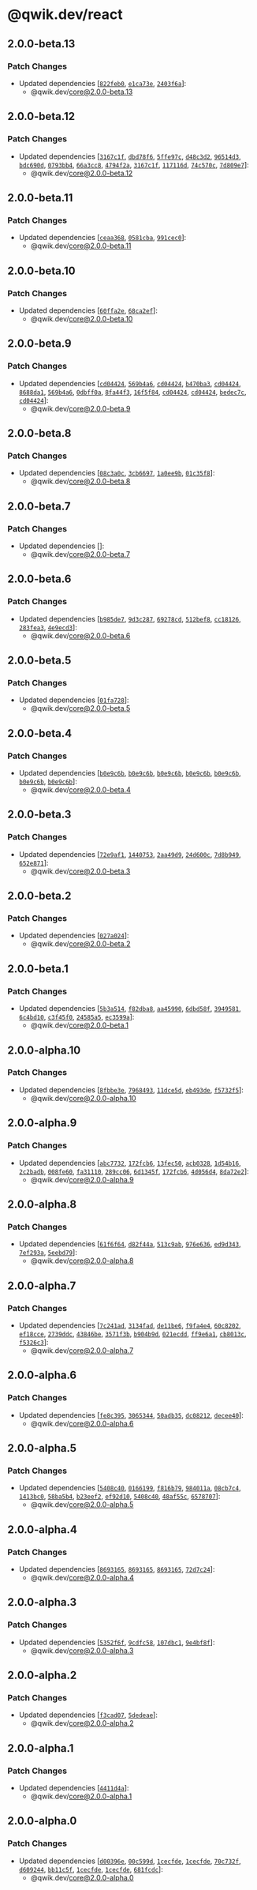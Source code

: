 # @qwik.dev/react

## 2.0.0-beta.13

### Patch Changes

- Updated dependencies [[`822feb0`](https://github.com/QwikDev/qwik/commit/822feb0a8258c56c407c75508a2f8f19ad8e2a31), [`e1ca73e`](https://github.com/QwikDev/qwik/commit/e1ca73eaa230eb012f77f6ffa77a943e4d65f22f), [`2403f6a`](https://github.com/QwikDev/qwik/commit/2403f6a38aa9e45a4a068bd237c72375e6db61db)]:
  - @qwik.dev/core@2.0.0-beta.13

## 2.0.0-beta.12

### Patch Changes

- Updated dependencies [[`3167c1f`](https://github.com/QwikDev/qwik/commit/3167c1fca733f64d50a182ab8e3a22408728c4b5), [`dbd78f6`](https://github.com/QwikDev/qwik/commit/dbd78f6ecfcd7f2d87658e59200455ca3b0436f7), [`5ffe97c`](https://github.com/QwikDev/qwik/commit/5ffe97c8f0b17a33679f9a51f81903d242ef6653), [`d48c3d2`](https://github.com/QwikDev/qwik/commit/d48c3d2f466be1cc5f3fbcce6d827178f81be497), [`96514d3`](https://github.com/QwikDev/qwik/commit/96514d365a1f410e55859652272e21afa75d516c), [`bdc690d`](https://github.com/QwikDev/qwik/commit/bdc690ddfdf89caf63b83132d029ea1b90947f6f), [`0793bb4`](https://github.com/QwikDev/qwik/commit/0793bb42ecc65aae4e5ad90b2421cbc43b7fbe1c), [`66a3cc8`](https://github.com/QwikDev/qwik/commit/66a3cc81b14d6a4c3e6487fb4199be0c3a8fc8e5), [`4794f2a`](https://github.com/QwikDev/qwik/commit/4794f2a5342a64d5b85284f5d14ca7a2740be156), [`3167c1f`](https://github.com/QwikDev/qwik/commit/3167c1fca733f64d50a182ab8e3a22408728c4b5), [`117116d`](https://github.com/QwikDev/qwik/commit/117116db64649e9686c0382229704acc33d8ec5f), [`74c570c`](https://github.com/QwikDev/qwik/commit/74c570c22436cbd5417ae4036f309ccdb3d72dc4), [`7d809e7`](https://github.com/QwikDev/qwik/commit/7d809e7471d655f9fceda0b9ecd9f0a3973dc87f)]:
  - @qwik.dev/core@2.0.0-beta.12

## 2.0.0-beta.11

### Patch Changes

- Updated dependencies [[`ceaa368`](https://github.com/QwikDev/qwik/commit/ceaa36852711ca0fdf9045cea039bec6ac24a560), [`0581cba`](https://github.com/QwikDev/qwik/commit/0581cba3d902af54434230357d870481d99d626e), [`991cec0`](https://github.com/QwikDev/qwik/commit/991cec0ba8ede1782e26ac9c25061855a9e6f07c)]:
  - @qwik.dev/core@2.0.0-beta.11

## 2.0.0-beta.10

### Patch Changes

- Updated dependencies [[`60ffa2e`](https://github.com/QwikDev/qwik/commit/60ffa2ee21090ffc3d4d2bb6eaaf6d7e33089286), [`68ca2ef`](https://github.com/QwikDev/qwik/commit/68ca2ef1ba73c2d12cbb98196675b105bdd2531e)]:
  - @qwik.dev/core@2.0.0-beta.10

## 2.0.0-beta.9

### Patch Changes

- Updated dependencies [[`cd04424`](https://github.com/QwikDev/qwik/commit/cd04424c22c786d3644d9682f5b58b2d08577579), [`569b4a6`](https://github.com/QwikDev/qwik/commit/569b4a6ed5e736dcb8d7595f1581523d4a33270e), [`cd04424`](https://github.com/QwikDev/qwik/commit/cd04424c22c786d3644d9682f5b58b2d08577579), [`b470ba3`](https://github.com/QwikDev/qwik/commit/b470ba304192f513ea48c6c57c5d4f36d6d044f4), [`cd04424`](https://github.com/QwikDev/qwik/commit/cd04424c22c786d3644d9682f5b58b2d08577579), [`8688da1`](https://github.com/QwikDev/qwik/commit/8688da1f1ab8558f6bf908fe72b0dd71e317fe14), [`569b4a6`](https://github.com/QwikDev/qwik/commit/569b4a6ed5e736dcb8d7595f1581523d4a33270e), [`0dbff0a`](https://github.com/QwikDev/qwik/commit/0dbff0aaf50e7f01d3010768a3a5407f54534172), [`8fa44f3`](https://github.com/QwikDev/qwik/commit/8fa44f3a6f07aa872cb6a6d870b1c88f6fa4069d), [`16f5f84`](https://github.com/QwikDev/qwik/commit/16f5f84f38eb15f7d1bf433e12e8524d2b9a99ca), [`cd04424`](https://github.com/QwikDev/qwik/commit/cd04424c22c786d3644d9682f5b58b2d08577579), [`cd04424`](https://github.com/QwikDev/qwik/commit/cd04424c22c786d3644d9682f5b58b2d08577579), [`bedec7c`](https://github.com/QwikDev/qwik/commit/bedec7c895c473bd20d876e6131a5bbc73c1e747), [`cd04424`](https://github.com/QwikDev/qwik/commit/cd04424c22c786d3644d9682f5b58b2d08577579)]:
  - @qwik.dev/core@2.0.0-beta.9

## 2.0.0-beta.8

### Patch Changes

- Updated dependencies [[`08c3a0c`](https://github.com/QwikDev/qwik/commit/08c3a0cd31c3e14880961320017053b5bea8f114), [`3cb6697`](https://github.com/QwikDev/qwik/commit/3cb669797a90e27e954808b5cbf4325e1976c0be), [`1a0ee9b`](https://github.com/QwikDev/qwik/commit/1a0ee9b025b6947eb0d4317def3da62f62ee5931), [`01c35f8`](https://github.com/QwikDev/qwik/commit/01c35f8678e240e2d4e3016b79ba2ff6458f36f3)]:
  - @qwik.dev/core@2.0.0-beta.8

## 2.0.0-beta.7

### Patch Changes

- Updated dependencies []:
  - @qwik.dev/core@2.0.0-beta.7

## 2.0.0-beta.6

### Patch Changes

- Updated dependencies [[`b985de7`](https://github.com/QwikDev/qwik/commit/b985de7f7a6c24c596dd8c3eb8a49e870fb4fe0f), [`9d3c287`](https://github.com/QwikDev/qwik/commit/9d3c287732771f1ff3075e38bb758e6523961ca3), [`69278cd`](https://github.com/QwikDev/qwik/commit/69278cd90f10dc4a54d7a0dba0f6a10d53d406f3), [`512bef8`](https://github.com/QwikDev/qwik/commit/512bef8f41aebf4426d5080735ac0373d1eb40e7), [`cc18126`](https://github.com/QwikDev/qwik/commit/cc1812625f83d6e308ab657dbbae34d27e64dfbd), [`283fea3`](https://github.com/QwikDev/qwik/commit/283fea37aaf445a7eeedc37200275901a3898364), [`4e9ecd3`](https://github.com/QwikDev/qwik/commit/4e9ecd3228df6b744b5435eb6670a0c4bf67fc96)]:
  - @qwik.dev/core@2.0.0-beta.6

## 2.0.0-beta.5

### Patch Changes

- Updated dependencies [[`01fa728`](https://github.com/QwikDev/qwik/commit/01fa72808e7935aa701a8cc3f47b71edeca4e8af)]:
  - @qwik.dev/core@2.0.0-beta.5

## 2.0.0-beta.4

### Patch Changes

- Updated dependencies [[`b0e9c6b`](https://github.com/QwikDev/qwik/commit/b0e9c6b125f9365b86a3a19ba8b27b0a386ac3ad), [`b0e9c6b`](https://github.com/QwikDev/qwik/commit/b0e9c6b125f9365b86a3a19ba8b27b0a386ac3ad), [`b0e9c6b`](https://github.com/QwikDev/qwik/commit/b0e9c6b125f9365b86a3a19ba8b27b0a386ac3ad), [`b0e9c6b`](https://github.com/QwikDev/qwik/commit/b0e9c6b125f9365b86a3a19ba8b27b0a386ac3ad), [`b0e9c6b`](https://github.com/QwikDev/qwik/commit/b0e9c6b125f9365b86a3a19ba8b27b0a386ac3ad), [`b0e9c6b`](https://github.com/QwikDev/qwik/commit/b0e9c6b125f9365b86a3a19ba8b27b0a386ac3ad), [`b0e9c6b`](https://github.com/QwikDev/qwik/commit/b0e9c6b125f9365b86a3a19ba8b27b0a386ac3ad)]:
  - @qwik.dev/core@2.0.0-beta.4

## 2.0.0-beta.3

### Patch Changes

- Updated dependencies [[`72e9af1`](https://github.com/QwikDev/qwik/commit/72e9af17358080606d79cede49e2ca8a21851159), [`1440753`](https://github.com/QwikDev/qwik/commit/14407531a0a238b3c2aea9ea5eab258ca3c87edc), [`2aa49d9`](https://github.com/QwikDev/qwik/commit/2aa49d922431cb4d96932e5fd1edc66b0f60714b), [`24d600c`](https://github.com/QwikDev/qwik/commit/24d600c5e49129774c4c0306499978df756aed7c), [`7d8b949`](https://github.com/QwikDev/qwik/commit/7d8b949495c9df341136af736c4270fd71f982b2), [`652e871`](https://github.com/QwikDev/qwik/commit/652e871fcc7b985649e4645fb90fecf085158322)]:
  - @qwik.dev/core@2.0.0-beta.3

## 2.0.0-beta.2

### Patch Changes

- Updated dependencies [[`027a024`](https://github.com/QwikDev/qwik/commit/027a0243615860a862e9c9894291283e4d6c7cfc)]:
  - @qwik.dev/core@2.0.0-beta.2

## 2.0.0-beta.1

### Patch Changes

- Updated dependencies [[`5b3a514`](https://github.com/QwikDev/qwik/commit/5b3a514108737624661dd568cd59a7d6b7041976), [`f82dba8`](https://github.com/QwikDev/qwik/commit/f82dba8408e5412962e229396f515ba0b8e02977), [`aa45990`](https://github.com/QwikDev/qwik/commit/aa4599031ef2888d554214b0b935709f5a0675d1), [`6dbd58f`](https://github.com/QwikDev/qwik/commit/6dbd58f870aa32ac4aa252597b723f659d03c9bd), [`3949581`](https://github.com/QwikDev/qwik/commit/3949581c958c2d4d80403d535dd7fbf7e4729f21), [`6c4bd10`](https://github.com/QwikDev/qwik/commit/6c4bd10392d7b6f7ee900976422ed1e3ca8640cf), [`c3f45f0`](https://github.com/QwikDev/qwik/commit/c3f45f0688489a59fc401fe5c7955833045e8ce8), [`24585a5`](https://github.com/QwikDev/qwik/commit/24585a5c88fcdb6a7a214da8ec1bfb687d0bb330), [`ec3599a`](https://github.com/QwikDev/qwik/commit/ec3599af9d033c4977f98daa23017e9ee943f5d1)]:
  - @qwik.dev/core@2.0.0-beta.1

## 2.0.0-alpha.10

### Patch Changes

- Updated dependencies [[`8fbbe3e`](https://github.com/QwikDev/qwik/commit/8fbbe3e7e74d256514f60f0bb44785737f8c4c6b), [`7968493`](https://github.com/QwikDev/qwik/commit/79684932b0ae329dda11adb247ca7f9197235519), [`11dce5d`](https://github.com/QwikDev/qwik/commit/11dce5d0a5d104d84a2a8e84a844ab822ffb5cc4), [`eb493de`](https://github.com/QwikDev/qwik/commit/eb493deb3e1af3cb2ea9a4d1f60f822f5731f778), [`f5732f5`](https://github.com/QwikDev/qwik/commit/f5732f509853840a0337f823ed7d40920fae325b)]:
  - @qwik.dev/core@2.0.0-alpha.10

## 2.0.0-alpha.9

### Patch Changes

- Updated dependencies [[`abc7732`](https://github.com/QwikDev/qwik/commit/abc773245c88d3d33b8b1675679b5f781c5c5143), [`172fcb6`](https://github.com/QwikDev/qwik/commit/172fcb6fdbefbcf8c4719a63b028574fd467711f), [`13fec50`](https://github.com/QwikDev/qwik/commit/13fec50d204b3f3d51ea1e7d83e3ff2bb881ecf5), [`acb0328`](https://github.com/QwikDev/qwik/commit/acb032828323c35fd8e86fe6715bbda1fadf4abd), [`1d54b16`](https://github.com/QwikDev/qwik/commit/1d54b16d93e8bd5f175ddb58facdbb56e385d965), [`2c2badb`](https://github.com/QwikDev/qwik/commit/2c2badb33c82d13dc73ef484d91cca249bdcd3c9), [`008fe60`](https://github.com/QwikDev/qwik/commit/008fe608a10e1b3a555e93d024b17a91bc597bc7), [`fa31110`](https://github.com/QwikDev/qwik/commit/fa31110967291fc868bbfc8387563d48aba50846), [`289cc06`](https://github.com/QwikDev/qwik/commit/289cc0626f0ca56aa8379d846650c16f9a57a782), [`6d1345f`](https://github.com/QwikDev/qwik/commit/6d1345fd82445444141ed8b47a8ebdbaafe18922), [`172fcb6`](https://github.com/QwikDev/qwik/commit/172fcb6fdbefbcf8c4719a63b028574fd467711f), [`4d056d4`](https://github.com/QwikDev/qwik/commit/4d056d47fe0c1e53e285c6f0b0f6b3afc6e31acd), [`8da72e2`](https://github.com/QwikDev/qwik/commit/8da72e2fc07be62d2e7953f662200ead0de1b741)]:
  - @qwik.dev/core@2.0.0-alpha.9

## 2.0.0-alpha.8

### Patch Changes

- Updated dependencies [[`61f6f64`](https://github.com/QwikDev/qwik/commit/61f6f64bb4db04253ebb0b6a063ab63099832e9c), [`d82f44a`](https://github.com/QwikDev/qwik/commit/d82f44ad8f2bb8d14aa5ca5a10a8ba93d85cb09e), [`513c9ab`](https://github.com/QwikDev/qwik/commit/513c9ab027760bacccd9d7b749338efc31df2545), [`976e636`](https://github.com/QwikDev/qwik/commit/976e6369af633c780daea63260e6fed247bda78f), [`ed9d343`](https://github.com/QwikDev/qwik/commit/ed9d3438511d9eeb721f9ade351796e9c9fe8641), [`7ef293a`](https://github.com/QwikDev/qwik/commit/7ef293a40ef310a5fe1c7bcba178510dfaa2a07c), [`5eebd79`](https://github.com/QwikDev/qwik/commit/5eebd7999eb2552d94afee2b0bccc3f025696d5a)]:
  - @qwik.dev/core@2.0.0-alpha.8

## 2.0.0-alpha.7

### Patch Changes

- Updated dependencies [[`7c241ad`](https://github.com/QwikDev/qwik/commit/7c241adb3e6c089f0dc7700b6580703ba8458d5d), [`3134fad`](https://github.com/QwikDev/qwik/commit/3134fad5d7fbf92831bc87fefdeeba08ec61dd33), [`de11be6`](https://github.com/QwikDev/qwik/commit/de11be617eb564d74b2955ae3f8fffdb0fd9ecec), [`f9fa4e4`](https://github.com/QwikDev/qwik/commit/f9fa4e4401cca5ee5157f3b5f116238668ff7ed7), [`60c8202`](https://github.com/QwikDev/qwik/commit/60c8202512ce3451bd00ed81fd22fada0994167c), [`ef18cce`](https://github.com/QwikDev/qwik/commit/ef18cce957cc8afe1e77606fee8366e5bf002747), [`2739ddc`](https://github.com/QwikDev/qwik/commit/2739ddc14e10943dde80c9a3f5bcc3fdb7a1f73d), [`43846be`](https://github.com/QwikDev/qwik/commit/43846bee8c8dafe9aba09a8a37eaaea3826897bd), [`3571f3b`](https://github.com/QwikDev/qwik/commit/3571f3b8a5989991d892cce49b5a553e81358da8), [`b904b9d`](https://github.com/QwikDev/qwik/commit/b904b9d52ae6caad0fa1ae1baa8bc7b8f263d268), [`021ecdd`](https://github.com/QwikDev/qwik/commit/021ecdd050d286855b03af42e45d55a68d4cf7cc), [`ff9e6a1`](https://github.com/QwikDev/qwik/commit/ff9e6a10a8da582ac837fcfddeb8db1f260e4ec1), [`cb8013c`](https://github.com/QwikDev/qwik/commit/cb8013c7f756e258ade2f1a0afae391f085609a6), [`f5326c3`](https://github.com/QwikDev/qwik/commit/f5326c3ff47b97bc30e9c01f6e85b8f74d038787)]:
  - @qwik.dev/core@2.0.0-alpha.7

## 2.0.0-alpha.6

### Patch Changes

- Updated dependencies [[`fe8c395`](https://github.com/QwikDev/qwik/commit/fe8c39590c01621432e7a642c2e5988dfb93986f), [`3065344`](https://github.com/QwikDev/qwik/commit/3065344906c882998e7fd276a92df62e10c51cf6), [`50adb35`](https://github.com/QwikDev/qwik/commit/50adb352f1f30ff408d600286c7040b29d972a9e), [`dc08212`](https://github.com/QwikDev/qwik/commit/dc08212ef5e2157aa401dcb13419fc452f10d523), [`decee40`](https://github.com/QwikDev/qwik/commit/decee4066bf8ecf2cc6db976bc7ecae9ecf59ceb)]:
  - @qwik.dev/core@2.0.0-alpha.6

## 2.0.0-alpha.5

### Patch Changes

- Updated dependencies [[`5408c40`](https://github.com/QwikDev/qwik/commit/5408c40cc360b71106a81cffbb1c6ac2d80083a1), [`0166199`](https://github.com/QwikDev/qwik/commit/01661997d4ab5e1c22c41e2670fdbb05f52efed3), [`f816b79`](https://github.com/QwikDev/qwik/commit/f816b79e0c1b841dde18509234fd54eb2391308b), [`984011a`](https://github.com/QwikDev/qwik/commit/984011a2008cd48c9e6f4ac520911a295a2d32be), [`08cb7c4`](https://github.com/QwikDev/qwik/commit/08cb7c4b0ba50bc914cf52a80ba2711c7dacd81b), [`1413bc0`](https://github.com/QwikDev/qwik/commit/1413bc004a81a3f51f3f0b44207f2d190192ca9c), [`58ba5b4`](https://github.com/QwikDev/qwik/commit/58ba5b4e4aaf5db1a403b9d47969396736a6d158), [`b23eef2`](https://github.com/QwikDev/qwik/commit/b23eef2b91019d7078abae096402d7c35027e8e2), [`ef92d10`](https://github.com/QwikDev/qwik/commit/ef92d105e0965dd82d8b630831f4d24a76f2b99c), [`5408c40`](https://github.com/QwikDev/qwik/commit/5408c40cc360b71106a81cffbb1c6ac2d80083a1), [`48af55c`](https://github.com/QwikDev/qwik/commit/48af55c3827da545f80fc38be014741b0a895c9a), [`6578707`](https://github.com/QwikDev/qwik/commit/657870713a00747d82672e1d5aa458f6ab6171c1)]:
  - @qwik.dev/core@2.0.0-alpha.5

## 2.0.0-alpha.4

### Patch Changes

- Updated dependencies [[`8693165`](https://github.com/QwikDev/qwik/commit/86931654ce38a64d5c1730042f64989fa2a537ad), [`8693165`](https://github.com/QwikDev/qwik/commit/86931654ce38a64d5c1730042f64989fa2a537ad), [`8693165`](https://github.com/QwikDev/qwik/commit/86931654ce38a64d5c1730042f64989fa2a537ad), [`72d7c24`](https://github.com/QwikDev/qwik/commit/72d7c2450cbed380454869bab482ab6c01011221)]:
  - @qwik.dev/core@2.0.0-alpha.4

## 2.0.0-alpha.3

### Patch Changes

- Updated dependencies [[`5352f6f`](https://github.com/QwikDev/qwik/commit/5352f6fff07a2d8d0c9efc20fc95421ced06ea8e), [`9cdfc58`](https://github.com/QwikDev/qwik/commit/9cdfc58762fc19375e49c9947a1c0dd1ac0d3d2f), [`107dbc1`](https://github.com/QwikDev/qwik/commit/107dbc177e01968a53f138ea9424b6bae0834f28), [`9e4bf8f`](https://github.com/QwikDev/qwik/commit/9e4bf8f1bd03edea93725778d41a42dc36c3fc7f)]:
  - @qwik.dev/core@2.0.0-alpha.3

## 2.0.0-alpha.2

### Patch Changes

- Updated dependencies [[`f3cad07`](https://github.com/QwikDev/qwik/commit/f3cad07f544a9406e6bae5851aafe4624e115ead), [`5dedeae`](https://github.com/QwikDev/qwik/commit/5dedeae97c06757b62a9f7dc1cf40171fc1a517b)]:
  - @qwik.dev/core@2.0.0-alpha.2

## 2.0.0-alpha.1

### Patch Changes

- Updated dependencies [[`4411d4a`](https://github.com/QwikDev/qwik/commit/4411d4a2e65cfd4e86724a484cc38c45b1da4ef7)]:
  - @qwik.dev/core@2.0.0-alpha.1

## 2.0.0-alpha.0

### Patch Changes

- Updated dependencies [[`d00396e`](https://github.com/QwikDev/qwik/commit/d00396eed65e971809c16af3ad89118cf1d0235f), [`00c599d`](https://github.com/QwikDev/qwik/commit/00c599d7689a1d67601d3e7e61a81a689cf7ece0), [`1cecfde`](https://github.com/QwikDev/qwik/commit/1cecfdea15a032dd0258cd8c7e488ebe8b2a51c2), [`1cecfde`](https://github.com/QwikDev/qwik/commit/1cecfdea15a032dd0258cd8c7e488ebe8b2a51c2), [`70c732f`](https://github.com/QwikDev/qwik/commit/70c732fdc6befed71809e1885bc187623996b3b1), [`d609244`](https://github.com/QwikDev/qwik/commit/d609244c454457e919e359dc745bdd7b52fb4c60), [`bb11c5f`](https://github.com/QwikDev/qwik/commit/bb11c5f104c3f2c944e58072f433504d7e9cbc92), [`1cecfde`](https://github.com/QwikDev/qwik/commit/1cecfdea15a032dd0258cd8c7e488ebe8b2a51c2), [`1cecfde`](https://github.com/QwikDev/qwik/commit/1cecfdea15a032dd0258cd8c7e488ebe8b2a51c2), [`681fcdc`](https://github.com/QwikDev/qwik/commit/681fcdca43b2f51f753f4d247eed6dc729cb8c6c)]:
  - @qwik.dev/core@2.0.0-alpha.0
